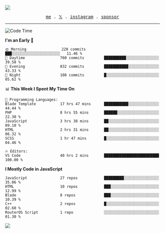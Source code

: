 <img style="bottom: 800px;" src="https://imgur.com/rilHVxA.png"/>
<p align="center">
  <samp>
    <a href="https://fayln.com">me</a> .
    <!-- <a href="https://fayln.com/projects">projects</a> . -->
    <a href="https://go.fayln.com/twitter">𝕏</a> .
    <a href="https://go.fayln.com/instagram">instagram</a> .
<!--     <a href="https://go.fayln.com/polywork">polywork</a> . -->
    <a href="https://github.com/sponsors/faridhnzz">sponsor</a>
  </samp>
</p>

---
<!--START_SECTION:waka-->
![Code Time](http://img.shields.io/badge/Code%20Time-3%2C541%20hrs%2033%20mins-blue)

**I'm an Early 🐤** 

```text
🌞 Morning                220 commits         ███░░░░░░░░░░░░░░░░░░░░░░   11.46 % 
🌆 Daytime                760 commits         ██████████░░░░░░░░░░░░░░░   39.58 % 
🌃 Evening                832 commits         ███████████░░░░░░░░░░░░░░   43.33 % 
🌙 Night                  108 commits         █░░░░░░░░░░░░░░░░░░░░░░░░   05.62 % 
```


📊 **This Week I Spent My Time On** 

```text
💬 Programming Languages: 
Blade Template           17 hrs 47 mins      ███████████░░░░░░░░░░░░░░   44.44 % 
PHP                      8 hrs 55 mins       ██████░░░░░░░░░░░░░░░░░░░   22.30 % 
JavaScript               3 hrs 38 mins       ██░░░░░░░░░░░░░░░░░░░░░░░   09.10 % 
HTML                     2 hrs 31 mins       ██░░░░░░░░░░░░░░░░░░░░░░░   06.32 % 
SCSS                     1 hr 47 mins        █░░░░░░░░░░░░░░░░░░░░░░░░   04.46 % 

🔥 Editors: 
VS Code                  40 hrs 2 mins       █████████████████████████   100.00 % 
```

**I Mostly Code in JavaScript** 

```text
JavaScript               27 repos            █████████░░░░░░░░░░░░░░░░   35.06 % 
HTML                     10 repos            ███░░░░░░░░░░░░░░░░░░░░░░   12.99 % 
Blade                    8 repos             ███░░░░░░░░░░░░░░░░░░░░░░   10.39 % 
C++                      2 repos             █░░░░░░░░░░░░░░░░░░░░░░░░   02.60 % 
RouterOS Script          1 repo              ░░░░░░░░░░░░░░░░░░░░░░░░░   01.30 % 
```




<!--END_SECTION:waka-->

![](https://hit.yhype.me/github/profile?user_id=29797712)
